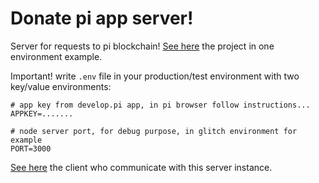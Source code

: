 # Donate pi app server!
Server for requests to pi blockchain! [See here](https://glitch.com/edit/#!/donatepi-server) the project in one environment example.

Important! write `.env` file in your production/test environment with two key/value environments:

    # app key from develop.pi app, in pi browser follow instructions...
    APPKEY=.......
    
    # node server port, for debug purpose, in glitch environment for example
    PORT=3000

[See here](https://github.com/vidaniello/donatepi-app) the client who communicate with this server instance.
